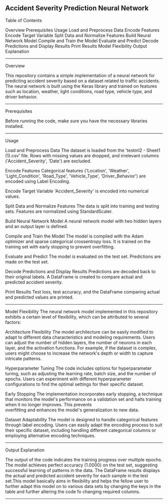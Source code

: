 Accident Severity Prediction Neural Network
---------------------------------------------------------------------------------------------------------------------------------------------------------------------------------------------
Table of Contents

Overview
Prerequisites
Usage
Load and Preprocess Data
Encode Features
Encode Target Variable
Split Data and Normalize Features
Build Neural Network Model
Compile and Train the Model
Evaluate and Predict
Decode Predictions and Display Results
Print Results
Model Flexibility
Output Explanation

---------------------------------------------------------------------------------------------------------------------------------------------------------------------------------------------
Overview

  This repository contains a simple implementation of a neural network for predicting accident severity based on a dataset related to traffic accidents. The neural network is built using     the Keras library and trained on features such as location, weather, light conditions, road type, vehicle type, and driver behavior.
  
---------------------------------------------------------------------------------------------------------------------------------------------------------------------------------------------
Prerequisites

  Before running the code, make sure you have the necessary libraries installed.
  
---------------------------------------------------------------------------------------------------------------------------------------------------------------------------------------------
Usage

Load and Preprocess Data
  The dataset is loaded from the 'testml2 - Sheet1 (1).csv' file. Rows with missing values are dropped, and irrelevant columns ('Accident_Severity', 'Date') are excluded.

Encode Features
  Categorical features ('Location', 'Weather', 'Light_Condition', 'Road_Type', 'Vehicle_Type', 'Driver_Behavior') are encoded using Label Encoding.

Encode Target Variable
  'Accident_Severity' is encoded into numerical values.

Split Data and Normalize Features
  The data is split into training and testing sets. Features are normalized using StandardScaler.

Build Neural Network Model
  A neural network model with two hidden layers and an output layer is defined.

Compile and Train the Model
  The model is compiled with the Adam optimizer and sparse categorical crossentropy loss. It is trained on the training set with early stopping to prevent overfitting.

Evaluate and Predict
  The model is evaluated on the test set. Predictions are made on the test set.

Decode Predictions and Display Results
  Predictions are decoded back to their original labels. A DataFrame is created to compare actual and predicted accident severity.

Print Results
  Test loss, test accuracy, and the DataFrame comparing actual and predicted values are printed.
  
---------------------------------------------------------------------------------------------------------------------------------------------------------------------------------------------
Model Flexibility
  The neural network model implemented in this repository exhibits a certain level of flexibility, which can be attributed to several factors:

Architecture Flexibility
  The model architecture can be easily modified to adapt to different data characteristics and modeling requirements. Users can adjust the number of hidden layers, the number of neurons in   each layer, and the activation functions. For example, if the dataset is complex, users might choose to increase the network's depth or width to capture intricate patterns.

Hyperparameter Tuning
  The code includes options for hyperparameter tuning, such as adjusting the learning rate, batch size, and the number of epochs. Users can experiment with different hyperparameter       
  configurations to find the optimal settings for their specific dataset.

Early Stopping
  The implementation incorporates early stopping, a technique that monitors the model's performance on a validation set and halts training when it no longer improves. This prevents         
  overfitting and enhances the model's generalization to new data.

Dataset Adaptability
  The model is designed to handle categorical features through label encoding. Users can easily adapt the encoding process to suit their specific dataset, including handling different        categorical columns or employing alternative encoding techniques.
  
---------------------------------------------------------------------------------------------------------------------------------------------------------------------------------------------

Output Explanation

  The output of the code indicates the training progress over multiple epochs. The model achieves perfect accuracy (1.0000) on the test set, suggesting successful learning of patterns in     the data. The DataFrame results displays the actual and predicted accident severity for each sample in the test set.This model basically aims in flexibility and helps the fellow user to    further adapt this model on to various data sets by changing the keys in the table and further altering the code fo changing required columns.
  
---------------------------------------------------------------------------------------------------------------------------------------------------------------------------------------------

